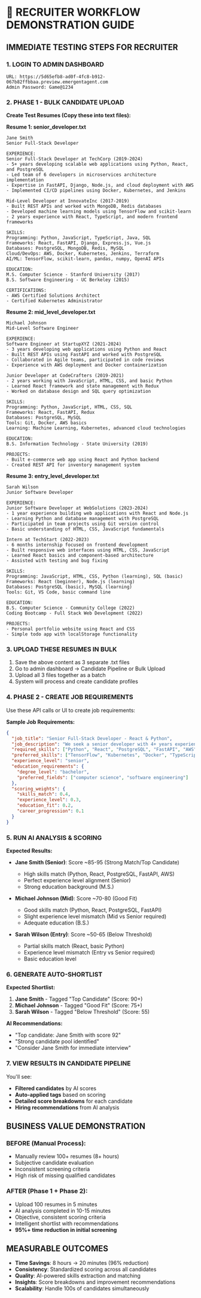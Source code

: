 # 🎯 RECRUITER WORKFLOW DEMONSTRATION GUIDE

## IMMEDIATE TESTING STEPS FOR RECRUITER

### 1. LOGIN TO ADMIN DASHBOARD
```
URL: https://5d65efb8-ad0f-4fc8-b912-067b82ffbbaa.preview.emergentagent.com
Admin Password: Game@1234
```

### 2. PHASE 1 - BULK CANDIDATE UPLOAD
**Create Test Resumes (Copy these into text files):**

**Resume 1: senior_developer.txt**
```
Jane Smith
Senior Full-Stack Developer

EXPERIENCE:
Senior Full-Stack Developer at TechCorp (2019-2024)
- 5+ years developing scalable web applications using Python, React, and PostgreSQL
- Led team of 6 developers in microservices architecture implementation
- Expertise in FastAPI, Django, Node.js, and cloud deployment with AWS
- Implemented CI/CD pipelines using Docker, Kubernetes, and Jenkins

Mid-Level Developer at InnovateInc (2017-2019)
- Built REST APIs and worked with MongoDB, Redis databases
- Developed machine learning models using TensorFlow and scikit-learn
- 2 years experience with React, TypeScript, and modern frontend frameworks

SKILLS:
Programming: Python, JavaScript, TypeScript, Java, SQL
Frameworks: React, FastAPI, Django, Express.js, Vue.js
Databases: PostgreSQL, MongoDB, Redis, MySQL
Cloud/DevOps: AWS, Docker, Kubernetes, Jenkins, Terraform
AI/ML: TensorFlow, scikit-learn, pandas, numpy, OpenAI APIs

EDUCATION:
M.S. Computer Science - Stanford University (2017)
B.S. Software Engineering - UC Berkeley (2015)

CERTIFICATIONS:
- AWS Certified Solutions Architect
- Certified Kubernetes Administrator
```

**Resume 2: mid_level_developer.txt**
```
Michael Johnson
Mid-Level Software Engineer

EXPERIENCE:
Software Engineer at StartupXYZ (2021-2024)
- 3 years developing web applications using Python and React
- Built REST APIs using FastAPI and worked with PostgreSQL
- Collaborated in Agile teams, participated in code reviews
- Experience with AWS deployment and Docker containerization

Junior Developer at CodeCrafters (2019-2021)
- 2 years working with JavaScript, HTML, CSS, and basic Python
- Learned React framework and state management with Redux
- Worked on database design and SQL query optimization

SKILLS:
Programming: Python, JavaScript, HTML, CSS, SQL
Frameworks: React, FastAPI, Redux
Databases: PostgreSQL, MySQL
Tools: Git, Docker, AWS basics
Learning: Machine Learning, Kubernetes, advanced cloud technologies

EDUCATION:
B.S. Information Technology - State University (2019)

PROJECTS:
- Built e-commerce web app using React and Python backend
- Created REST API for inventory management system
```

**Resume 3: entry_level_developer.txt**
```
Sarah Wilson
Junior Software Developer

EXPERIENCE:
Junior Software Developer at WebSolutions (2023-2024)
- 1 year experience building web applications with React and Node.js
- Learning Python and database management with PostgreSQL
- Participated in team projects using Git version control
- Basic understanding of HTML, CSS, JavaScript fundamentals

Intern at TechStart (2022-2023)
- 6 months internship focused on frontend development
- Built responsive web interfaces using HTML, CSS, JavaScript
- Learned React basics and component-based architecture
- Assisted with testing and bug fixing

SKILLS:
Programming: JavaScript, HTML, CSS, Python (learning), SQL (basic)
Frameworks: React (beginner), Node.js (learning)
Databases: PostgreSQL (basic), MySQL (learning)
Tools: Git, VS Code, basic command line

EDUCATION:
B.S. Computer Science - Community College (2022)
Coding Bootcamp - Full Stack Web Development (2022)

PROJECTS:
- Personal portfolio website using React and CSS
- Simple todo app with localStorage functionality
```

### 3. UPLOAD THESE RESUMES IN BULK
1. Save the above content as 3 separate .txt files
2. Go to admin dashboard → Candidate Pipeline or Bulk Upload
3. Upload all 3 files together as a batch
4. System will process and create candidate profiles

### 4. PHASE 2 - CREATE JOB REQUIREMENTS
Use these API calls or UI to create job requirements:

**Sample Job Requirements:**
```json
{
  "job_title": "Senior Full-Stack Developer - React & Python",
  "job_description": "We seek a senior developer with 4+ years experience in full-stack development using React, Python, and cloud technologies.",
  "required_skills": ["Python", "React", "PostgreSQL", "FastAPI", "AWS"],
  "preferred_skills": ["TensorFlow", "Kubernetes", "Docker", "TypeScript", "Redis"],
  "experience_level": "senior",
  "education_requirements": {
    "degree_level": "bachelor",
    "preferred_fields": ["computer science", "software engineering"]
  },
  "scoring_weights": {
    "skills_match": 0.4,
    "experience_level": 0.3,
    "education_fit": 0.2,
    "career_progression": 0.1
  }
}
```

### 5. RUN AI ANALYSIS & SCORING
**Expected Results:**
- **Jane Smith (Senior)**: Score ~85-95 (Strong Match/Top Candidate)
  - High skills match (Python, React, PostgreSQL, FastAPI, AWS)
  - Perfect experience level alignment (Senior)
  - Strong education background (M.S.)

- **Michael Johnson (Mid)**: Score ~70-80 (Good Fit)
  - Good skills match (Python, React, PostgreSQL, FastAPI)
  - Slight experience level mismatch (Mid vs Senior required)
  - Adequate education (B.S.)

- **Sarah Wilson (Entry)**: Score ~50-65 (Below Threshold)
  - Partial skills match (React, basic Python)
  - Experience level mismatch (Entry vs Senior required)
  - Basic education level

### 6. GENERATE AUTO-SHORTLIST
**Expected Shortlist:**
1. **Jane Smith** - Tagged "Top Candidate" (Score: 90+)
2. **Michael Johnson** - Tagged "Good Fit" (Score: 75+)
3. **Sarah Wilson** - Tagged "Below Threshold" (Score: 55)

**AI Recommendations:**
- "Top candidate: Jane Smith with score 92"
- "Strong candidate pool identified"
- "Consider Jane Smith for immediate interview"

### 7. VIEW RESULTS IN CANDIDATE PIPELINE
You'll see:
- **Filtered candidates** by AI scores
- **Auto-applied tags** based on scoring
- **Detailed score breakdowns** for each candidate
- **Hiring recommendations** from AI analysis

## BUSINESS VALUE DEMONSTRATION

### BEFORE (Manual Process):
- Manually review 100+ resumes (8+ hours)
- Subjective candidate evaluation
- Inconsistent screening criteria
- High risk of missing qualified candidates

### AFTER (Phase 1 + Phase 2):
- Upload 100 resumes in 5 minutes
- AI analysis completed in 10-15 minutes
- Objective, consistent scoring criteria
- Intelligent shortlist with recommendations
- **95%+ time reduction in initial screening**

## MEASURABLE OUTCOMES
- **Time Savings**: 8 hours → 20 minutes (96% reduction)
- **Consistency**: Standardized scoring across all candidates
- **Quality**: AI-powered skills extraction and matching
- **Insights**: Score breakdowns and improvement recommendations
- **Scalability**: Handle 100s of candidates simultaneously